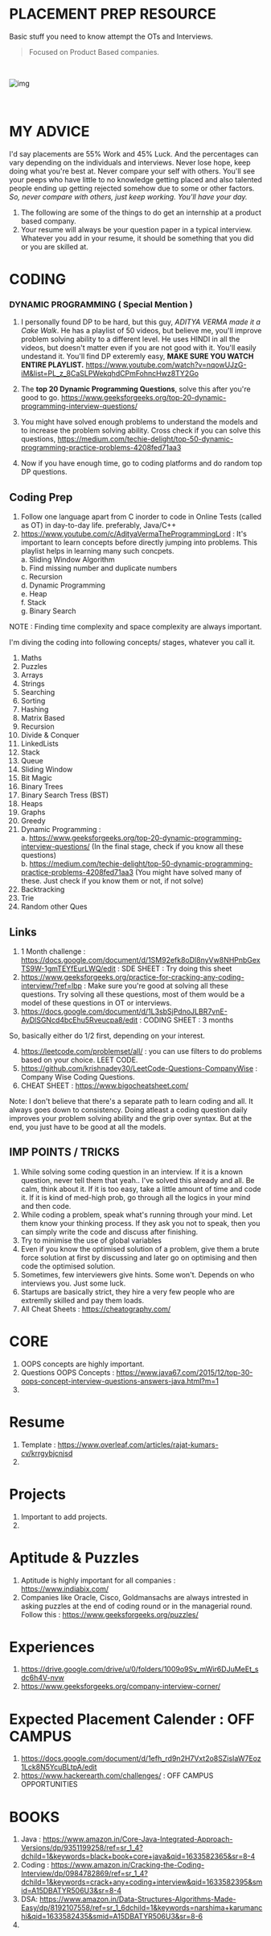 # PLACEMENT PREP RESOURCE 

Basic stuff you need to know attempt the OTs and Interviews. 
> Focused on Product Based companies. 
<br/>

![img](https://www.jobberman.com/blog/wp-content/uploads/sites/8/2020/03/Jobberman_Preparing_for_Interviews_FB-2.png)

<br/>


# MY ADVICE
I'd say placements are 55% Work and 45% Luck. And the percentages can vary depending on the individuals and interviews. 
Never lose hope, keep doing what you're best at. Never compare your self with others. You'll see your peeps who have little to no knowledge getting placed and also talented people ending up getting rejected somehow due to some or other factors. *So, never compare with others, just keep working. You'll have your day.*
</br>
1. The following are some of the things to do get an internship at a product based company. 
2. Your resume will always be your question paper in a typical interview. Whatever you add in your resume, it should be something that you did or you are skilled at.

# CODING

### DYNAMIC PROGRAMMING ( Special Mention )

1. I personally found DP to be hard, but this guy, *ADITYA VERMA made it a Cake Walk*. He has a playlist of 50 videos, but believe me, you'll improve problem solving ability to a different level. He uses HINDI in all the videos, but doesn't matter even if you are not good with it. You'll easily undestand it. You'll find DP exteremly easy, **MAKE SURE YOU WATCH ENTIRE PLAYLIST.** https://www.youtube.com/watch?v=nqowUJzG-iM&list=PL_z_8CaSLPWekqhdCPmFohncHwz8TY2Go

2. The **top 20 Dynamic Programming Questions**, solve this after you're good to go. https://www.geeksforgeeks.org/top-20-dynamic-programming-interview-questions/

3. You might have solved enough problems to understand the models and to increase the problem solving ability. Cross check if you can solve this questions, 
https://medium.com/techie-delight/top-50-dynamic-programming-practice-problems-4208fed71aa3

4. Now if you have enough time, go to coding platforms and do random top DP questions. 

## Coding Prep
1. Follow one language apart from C inorder to code in Online Tests (called as OT) in day-to-day life. preferably, Java/C++
2. https://www.youtube.com/c/AdityaVermaTheProgrammingLord : It's important to learn concepts before directly jumping into problems. This playlist helps in learning many such concpets.</br>
  a. Sliding Window Algorithm </br>
  b. Find missing number and duplicate numbers </br>
  c. Recursion </br>
  d. Dynamic Programming </br>
  e. Heap </br>
  f. Stack </br>
  g. Binary Search </br>
  
NOTE :  Finding time complexity and space complexity are always important. 

I'm diving the coding into following concepts/ stages, whatever you call it. </br>
1. Maths
2. Puzzles
3. Arrays
4. Strings
5. Searching
6. Sorting
7. Hashing
8. Matrix Based
9. Recursion
10. Divide & Conquer
11. LinkedLists
12. Stack
13. Queue
14. Sliding Window 
15. Bit Magic
16. Binary Trees
17. Binary Search Tress (BST)
18. Heaps
19. Graphs
20. Greedy
21. Dynamic Programming : </br>
a. https://www.geeksforgeeks.org/top-20-dynamic-programming-interview-questions/ (In the final stage, check if you know all these questions) </br> 
b. https://medium.com/techie-delight/top-50-dynamic-programming-practice-problems-4208fed71aa3 (You might have solved many of these. Just check if you know them or not, if not solve) </br>
22. Backtracking
23. Trie 
24. Random other Ques

## Links 
1. 1 Month challenge : https://docs.google.com/document/d/1SM92efk8oDl8nyVw8NHPnbGexTS9W-1gmTEYfEurLWQ/edit : SDE SHEET : Try doing this sheet 
2. https://www.geeksforgeeks.org/practice-for-cracking-any-coding-interview/?ref=lbp : Make sure you're good at solving all these questions.  Try solving all these questions, most of them would be a model of these questions in OT or interviews. 
3. https://docs.google.com/document/d/1L3sbSjPdnoJLBR7vnE-AyDlSGNcd4bcEhu5Rveucpa8/edit : CODING SHEET : 3 months

So, basically either do 1/2 first, depending on your interest. 

4. https://leetcode.com/problemset/all/ : you can use filters to do problems based on your choice. LEET CODE. 
5. https://github.com/krishnadey30/LeetCode-Questions-CompanyWise : Company Wise Coding Questions. 
6. CHEAT SHEET : https://www.bigocheatsheet.com/


Note: I don't believe that there's a separate path to learn coding and all. It always goes down to consistency. Doing atleast a coding question daily improves your problem solving ability and the grip over syntax. But at the end, you just have to be good at all the models. 

## IMP POINTS / TRICKS
1. While solving some coding question in an interview. If it is a known question, never tell them that yeah.. I've solved this already and all. Be calm, think about it. If it is too easy, take a little amount of time and code it. If it is kind of med-high prob, go through all the logics in your mind and then code. 
2. While coding a problem, speak what's running through your mind. Let them know your thinking process. If they ask you not to speak, then you can simply write the code and discuss after finishing. 
3. Try to minimise the use of global variables
4. Even if you know the optimised solution of a problem, give them a brute force solution at first by discussing and later go on optimising and then code the optimised solution. 
5. Sometimes, few interviewers give hints. Some won't. Depends on who interviews you. Just some luck. 
6. Startups are basically strict, they hire a very few people who are extremlly skilled and pay them loads. 
7. All Cheat Sheets : https://cheatography.com/



# CORE
1. OOPS concepts are highly important. 
2. Questions OOPS Concepts : https://www.java67.com/2015/12/top-30-oops-concept-interview-questions-answers-java.html?m=1
3. 


# Resume
1. Template : https://www.overleaf.com/articles/rajat-kumars-cv/krrgybjcnjsd
2. 


# Projects
1. Important to add projects. 
2. 


# Aptitude & Puzzles
1. Aptitude is highly important for all companies : https://www.indiabix.com/
2. Companies like Oracle, Cisco, Goldmansachs are always intrested in asking puzzles at the end of coding round or in the managerial round. </br>
Follow this : https://www.geeksforgeeks.org/puzzles/


# Experiences 
1. https://drive.google.com/drive/u/0/folders/1009o9Sv_mWir6DJuMeEt_sdc6h4V-nvw
2. https://www.geeksforgeeks.org/company-interview-corner/




# Expected Placement Calender : OFF CAMPUS
1. https://docs.google.com/document/d/1efh_rd9n2H7Vxt2o8SZisIaW7Eoz1Lck8N5YcuBLtpA/edit
2. https://www.hackerearth.com/challenges/ : OFF CAMPUS OPPORTUNITIES

# BOOKS
1. Java : https://www.amazon.in/Core-Java-Integrated-Approach-Versions/dp/9351199258/ref=sr_1_4?dchild=1&keywords=black+book+core+java&qid=1633582365&sr=8-4
2. Coding : https://www.amazon.in/Cracking-the-Coding-Interview/dp/0984782869/ref=sr_1_4?dchild=1&keywords=crack+any+coding+interview&qid=1633582395&smid=A15DBATYR506U3&sr=8-4
3. DSA: https://www.amazon.in/Data-Structures-Algorithms-Made-Easy/dp/8192107558/ref=sr_1_6dchild=1&keywords=narshima+karumanchi&qid=1633582435&smid=A15DBATYR506U3&sr=8-6
4. 



